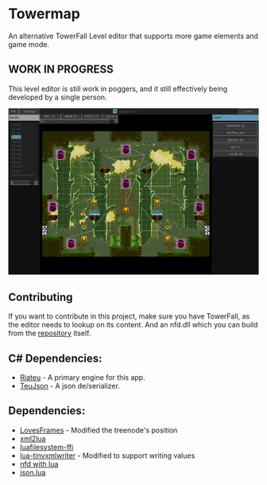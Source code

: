# Towermap
An alternative TowerFall Level editor that supports more game elements and game mode.

## WORK IN PROGRESS
This level editor is still work in poggers, and it still effectively being developed by a
single person.

![preview](./images/latestpreview.png)

## Contributing
If you want to contribute in this project, make sure you have TowerFall, as the editor needs
to lookup on its content. And an nfd.dll which you can build from the [repository](https://github.com/Vexatos/nativefiledialog/tree/master/lua) itself.

## C# Dependencies:
+ [Riateu](https://github.com/Terria-K/Riateu) - A primary engine for this app.
+ [TeuJson](https://github.com/Terria-K/TeuJson) - A json de/serializer.

## Dependencies:
+ [LovesFrames](https://github.com/linux-man/LoveFrames) - Modified the treenode's position
+ [xml2lua](https://github.com/manoelcampos/Xml2Lua)
+ [luafilesystem-ffi](https://github.com/sonoro1234/luafilesystem)
+ [lua-tinyxmlwriter](https://github.com/augmentedlogic/lua-tinyxmlwriter) - Modified to support writing values
+ [nfd with lua](https://github.com/Vexatos/nativefiledialog/tree/master/lua)
+ [json.lua](https://github.com/rxi/json.lua)
